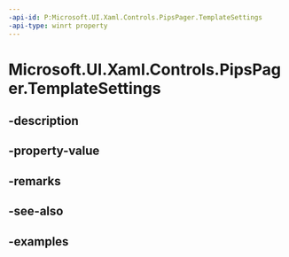 ```yaml
---
-api-id: P:Microsoft.UI.Xaml.Controls.PipsPager.TemplateSettings
-api-type: winrt property
---
```


# Microsoft.UI.Xaml.Controls.PipsPager.TemplateSettings

<!--
public Microsoft.UI.Xaml.Controls.PipsPagerTemplateSettings TemplateSettings { get; }
-->


## -description

## -property-value

## -remarks

## -see-also

## -examples


